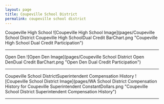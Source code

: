 ```yaml
---
layout: page
title: Coupeville School District
permalink: coupeville school district
---
```



Coupeville High School
![Coupeville High School Image](pages/Coupeville School District Coupeville High SchoolDual Credit BarChart.png "Coupeville High School Dual Credit Participation")

___

Open Den
![Open Den Image](pages/Coupeville School District Open DenDual Credit BarChart.png "Open Den Dual Credit Participation")

___

Coupeville School DistrictSuperintendent Compensation History
![Coupeville School District Image](pages/WA School District Compensation History for Coupeville Superintendent ConstantDollars.png "Coupeville School District Superintendent Compensation History")

___

